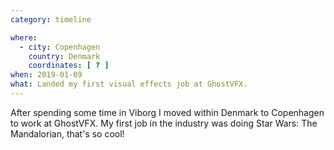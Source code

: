 ```yaml
---
category: timeline

where:
  - city: Copenhagen
    country: Denmark
    coordinates: [ ? ]
when: 2019-01-09
what: Landed my first visual effects job at GhostVFX.
---
```


After spending some time in Viborg I moved within Denmark to Copenhagen to work at GhostVFX. My first job in the industry was doing Star Wars: The Mandalorian, that's so cool!